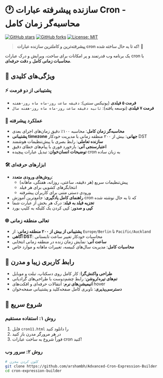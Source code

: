 # 🕐 سازنده پیشرفته عبارات Cron - محاسبه‌گر زمان کامل

[![GitHub stars](https://img.shields.io/github/stars/yourusername/cron-expression-builder?style=social)](https://github.com/yourusername/cron-expression-builder)
[![GitHub forks](https://img.shields.io/github/forks/yourusername/cron-expression-builder?style=social)](https://github.com/yourusername/cron-expression-builder)
[![License: MIT](https://img.shields.io/badge/License-MIT-yellow.svg)](https://opensource.org/licenses/MIT)

> **پیشرفته‌ترین و کاملترین سازنده عبارات cron که تا به حال ساخته شده!** 🚀

یک برنامه وب قدرتمند و پر امکانات برای ساخت، ویرایش و درک عبارات cron با **محاسبات زمانی کامل** و **دقت حرفه‌ای**.

## 🌟 ویژگی‌های کلیدی

### ⚡ **پشتیبانی از دو فرمت**
- **فرمت ۵ فیلدی** (یونیکس سنتی): `دقیقه ساعت روز-ماه ماه روز-هفته`
- **فرمت ۷ فیلدی** (توسعه یافته): `ثانیه دقیقه ساعت روز-ماه ماه روز-هفته سال`

### 🎯 **عملکرد پیشرفته**
- **محاسبه‌گر زمان کامل**: محاسبه ۱۰۰٪ دقیق زمان‌های اجرای بعدی
- **پشتیبانی timezone جهانی**: بیش از ۲۰۰ منطقه زمانی با مدیریت خودکار DST
- **سازنده تعاملی**: رابط بصری با پیش‌تنظیمات هوشمند
- **اعتبارسنجی آنی**: بازخورد فوری با پیام‌های خطای دقیق
- **توضیحات انسان‌خوان**: تبدیل عبارات پیچیده cron به زبان ساده

### 🛠️ **ابزارهای حرفه‌ای**
- **روش‌های ورودی متعدد**:
  - پیش‌تنظیمات سریع (هر دقیقه، ساعتی، روزانه، هفتگی، ماهانه)
  - انتخابگرهای کشویی برای هر فیلد
  - ورودی دستی متنی برای کاربران پیشرفته
- **راهنمای کامل یادگیری**: جامع‌ترین آموزش cron که تا به حال نوشته شده
- **تجزیه فیلد به فیلد**: درک هر بخش از عبارت شما
- **کپی و صدور**: کپی کردن یک کلیکه به کلیپ بورد

### 🌐 **تعالی منطقه زمانی**
- **پشتیبانی از بیش از ۲۰۰ منطقه زمانی**: از `Europe/Berlin` تا `Pacific/Auckland`
- **آگاهی DST**: محاسبات خودکار تغییر ساعت تابستانی
- **ساعت آنی**: نمایش زمان زنده در منطقه زمانی انتخابی
- **محاسبات کامل**: مدیریت سال‌های کبیسه، تغییرات ماهانه و موارد خاص

## 🎨 **رابط کاربری زیبا و مدرن**

- **طراحی واکنش‌گرا**: کار کامل روی دسکتاپ، تبلت و موبایل
- **تم‌های تیره/روشن**: رابط چشم‌دوست با طراحی‌های گرادیانی
- **انیمیشن‌های نرم**: انتقالات حرفه‌ای و افکت‌های hover
- **دسترسی‌پذیری**: ناوبری کامل صفحه‌کلید و پشتیبانی صفحه‌خوان

## 🚀 **شروع سریع**

### روش ۱: استفاده مستقیم
1. فایل `cron11.html` را دانلود کنید
2. در هر مرورگر مدرن باز کنید
3. فوراً شروع به ساخت عبارات cron کنید!

### روش ۲: سرور وب
```bash
# کلون کردن مخزن
git clone https://github.com/arshambh/Advanced-Cron-Expression-Builder.git
cd cron-expression-builder
